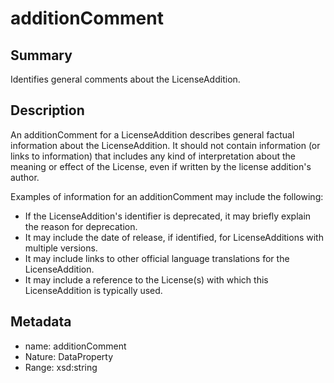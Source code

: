 <!-- Automatically generated by spec-parser v2.0.0 on 2023-12-27T15:02:03.969017+00:00 -->
<!-- SPDX-License-Identifier: Community-Spec-1.0 -->

# additionComment

## Summary

Identifies general comments about the LicenseAddition.


## Description

An additionComment for a LicenseAddition describes general factual information
about the LicenseAddition. It should not contain information (or links to
information) that includes any kind of interpretation about the meaning or
effect of the License, even if written by the license addition's author.

Examples of information for an additionComment may include the following:

* If the LicenseAddition's identifier is deprecated, it may briefly explain the
  reason for deprecation.
* It may include the date of release, if identified, for LicenseAdditions with
  multiple versions.
* It may include links to other official language translations for the
  LicenseAddition.
* It may include a reference to the License(s) with which this LicenseAddition
  is typically used.


## Metadata

- name: additionComment
- Nature: DataProperty
- Range: xsd:string




